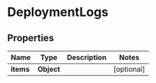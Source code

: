 
# DeploymentLogs

## Properties
Name | Type | Description | Notes
------------ | ------------- | ------------- | -------------
**items** | **Object** |  |  [optional]



